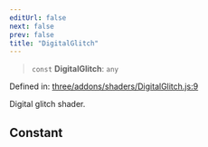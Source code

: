 ```yaml
---
editUrl: false
next: false
prev: false
title: "DigitalGlitch"
---
```


> `const` **DigitalGlitch**: `any`

Defined in: [three/addons/shaders/DigitalGlitch.js:9](https://github.com/DefinitelyMaybe/three-i18n/blob/fa57b79433d1c349ffb23a78727299c8d4190136/three/addons/shaders/DigitalGlitch.js#L9)

Digital glitch shader.

## Constant
